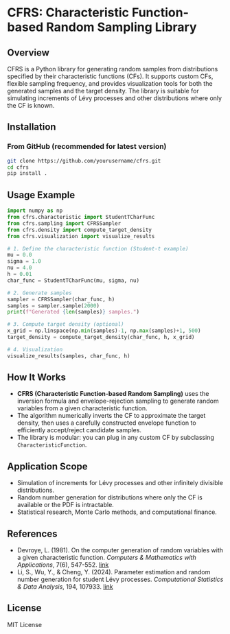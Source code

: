 # CFRS: Characteristic Function-based Random Sampling Library

## Overview
CFRS is a Python library for generating random samples from distributions specified by their characteristic functions (CFs). It supports custom CFs, flexible sampling frequency, and provides visualization tools for both the generated samples and the target density. The library is suitable for simulating increments of Lévy processes and other distributions where only the CF is known.

## Installation

### From GitHub (recommended for latest version)
```bash
git clone https://github.com/yourusername/cfrs.git
cd cfrs
pip install .
```


## Usage Example

```python
import numpy as np
from cfrs.characteristic import StudentTCharFunc
from cfrs.sampling import CFRSSampler
from cfrs.density import compute_target_density
from cfrs.visualization import visualize_results

# 1. Define the characteristic function (Student-t example)
mu = 0.0
sigma = 1.0
nu = 4.0
h = 0.01
char_func = StudentTCharFunc(mu, sigma, nu)

# 2. Generate samples
sampler = CFRSSampler(char_func, h)
samples = sampler.sample(2000)
print(f"Generated {len(samples)} samples.")

# 3. Compute target density (optional)
x_grid = np.linspace(np.min(samples)-1, np.max(samples)+1, 500)
target_density = compute_target_density(char_func, h, x_grid)

# 4. Visualization
visualize_results(samples, char_func, h)
```

## How It Works
- **CFRS (Characteristic Function-based Random Sampling)** uses the inversion formula and envelope-rejection sampling to generate random variables from a given characteristic function.
- The algorithm numerically inverts the CF to approximate the target density, then uses a carefully constructed envelope function to efficiently accept/reject candidate samples.
- The library is modular: you can plug in any custom CF by subclassing `CharacteristicFunction`.

## Application Scope
- Simulation of increments for Lévy processes and other infinitely divisible distributions.
- Random number generation for distributions where only the CF is available or the PDF is intractable.
- Statistical research, Monte Carlo methods, and computational finance.

## References
- Devroye, L. (1981). On the computer generation of random variables with a given characteristic function. *Computers & Mathematics with Applications*, 7(6), 547-552. [link](https://doi.org/10.1016/0898-1221(81)90014-4)
- Li, S., Wu, Y., & Cheng, Y. (2024). Parameter estimation and random number generation for student Lévy processes. *Computational Statistics & Data Analysis*, 194, 107933. [link](https://doi.org/10.1016/j.csda.2023.107933)

## License
MIT License 
